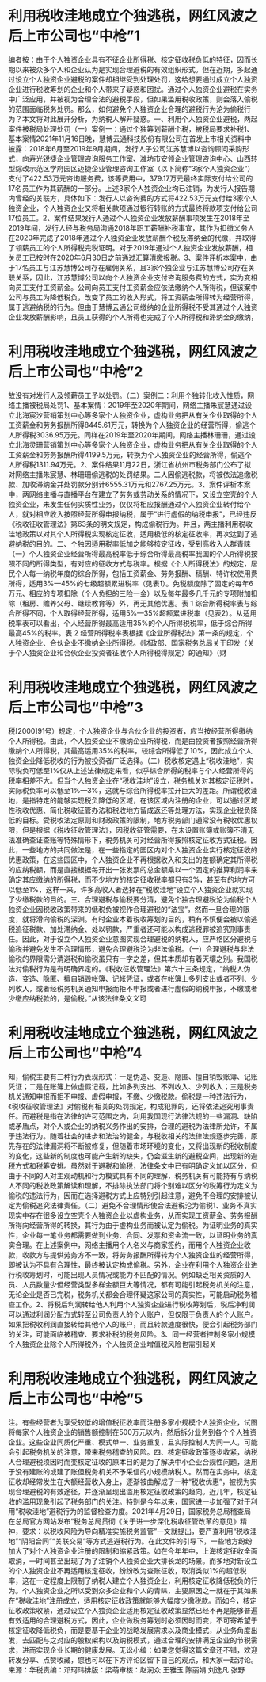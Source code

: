 # 利用税收洼地成立个独逃税，网红风波之后上市公司也“中枪”1

编者按：由于个人独资企业具有不征企业所得税、核定征收税负低的特征，因而长期以来被众多个人和企业认为是实现合理避税的有效组织形式。但在近期，多起通过设立个人独资企业避税的案件却相继受到处理处罚，这给想要通过成立个人独资企业进行税收筹划的企业和个人带来了疑惑和困扰。通过个人独资企业避税在实务中广泛应用，并被视为合理合法的避税手段，但如果滥用税收政策，则会落入偷税的范围面临税务处罚。那么，如何避免个人独资企业合理的避税行为沦为偷税行为？本文将对此展开分析，为纳税人解开疑惑。一、利用个人独资企业避税，两起案件被税局处理处罚（一）案例一：通过个独筹划薪酬个税，被税局要求补税1、基本案情2021年11月16日晚，慧博云通科技股份有限公司在首发上市相关资料中披露：2018年6月至2019年9月期间，发行人子公司江苏慧博以咨询顾问采购形式，向寿光锐捷企业管理咨询服务工作室、潍坊市安领企业管理咨询中心、山西转型综改示范区学府园区迈捷企业管理咨询工作室（以下简称“3家个人独资企业”）支付了422.53万元咨询服务费，该等费用中，379.17万元最终实际支付给公司的17名员工作为其薪酬的一部分。上述3家个人独资企业均已注销，为发行人报告期内曾经的关联方，具体如下：发行人以咨询费的方式将422.53万元支付给3家个人独资企业，个人独资企业又将相关款项通过银行转账的方式最终将款项支付给公司17位员工。2、案件结果发行人通过个人独资企业发放薪酬事项发生在2018年至2019年间，发行人经与税务局沟通2018年职工薪酬补税事宜，其作为扣缴义务人在2020年完成了2018年通过个人独资企业发放薪酬个税及滞纳金的代缴，并取得了领薪员工的个人所得税完税证明。对于2019年通过个人独资企业发放薪酬，相关员工已按时在2020年6月30日之前通过汇算清缴报税。3、案件评析本案中，由于17名员工与江苏慧博公司存在雇佣关系，且3家个独企业与江苏慧博公司存在关联关系，因此，江苏慧博公司以向个人独资企业支付咨询服务费的方式，实为变相向员工支付工资薪金。公司向员工支付工资薪金应依法缴纳个人所得税，但该案中公司与员工为降低税负，改变了员工的收入形式，将工资薪金所得转为经营所得，属于逃避纳税的行为。但由于慧博云通公司缴纳的企业所得税不受其通过个人独资企业发放薪酬影响，且员工获得的个人所得也完成了个人所得税和滞纳金的缴纳，

# 利用税收洼地成立个独逃税，网红风波之后上市公司也“中枪”2

故没有对发行人及领薪员工予以处罚。（二）案例二：利用个独转化收入性质，网络主播被税局处罚1、基本案情：2019年至2020年期间，网络主播朱宸慧通过设立北海宸汐营销策划中心等多家个人独资企业，虚构业务把从有关企业取得的个人工资薪金和劳务报酬所得8445.61万元，转换为个人独资企业的经营所得，偷逃个人所得税3036.95万元。同样在2019年至2020年期间，网络主播林珊珊，通过设立北海灵珊营销策划中心等多家个人独资企业，虚构业务把从有关企业取得的个人工资薪金和劳务报酬所得4199.5万元，转换为个人独资企业的经营所得，偷逃个人所得税1311.94万元。2、案件结果11月22日，浙江省杭州市税务部门公布了拟对网络主播朱宸慧、林珊珊偷逃税的处罚结果。二人因偷逃税款，将被依法追缴税款、加收滞纳金并处罚款分别计6555.31万元和2767.25万元。3、案件评析本案中，两网络主播与直播平台在建立了劳务或劳动关系的情况下，又设立空壳的个人独资企业，未发生任何实质性业务，仅仅将相应报酬通过个人独资企业转付给个人，就对相应收入按照经营所得申报纳税，属于“进行虚假的纳税申报”，已经违反《税收征收管理法》第63条的明文规定，构成偷税行为。并且，两主播利用税收洼地政策以对其个人所得税实现核定征收，适用极低的核定征收率，再次达到了逃避纳税的目的。二、个独因适用税率低加之能够核定征收，受到高收入人群青睐（一）个人独资企业经营所得最高税率低于综合所得最高税率我国的个人所得税按照不同的所得类型，有对应的征收方式与税率。根据《个人所得税法》的规定，居民个人每一纳税年度的综合所得，包括工资薪金、劳务报酬、稿酬、特许权使用费所得，适用3%—45%的七级超额累进税率（见表1）。免税额度除了固定的每年6万元、相应的专项扣除（个人负担的三险一金）以及每年最多几千元的专项附加扣除（租房、赡养父母、继续教育等）外，再无其他优惠。表 1 综合所得税率表与综合所得不同，个人取得经营所得，适用5%—35%超额累进税率（见表2）。从适用税率表可以看出，个人经营所得最高适用35%的个人所得税税率，低于综合所得最高45%的税率。表 2 经营所得税率表根据《企业所得税法》第一条的规定，个人独资企业、合伙企业不缴纳企业所得税。《财政部、国家税务总局关于印发〈关于个人独资企业和合伙企业投资者征收个人所得税得规定〉的通知》（财

# 利用税收洼地成立个独逃税，网红风波之后上市公司也“中枪”3

税[2000]91号）规定，个人独资企业与合伙企业的投资者，应当按经营所得缴纳个人所得税。由此，个人独资企业不缴纳企业所得税，而是由投资者按照经营所得缴纳个人所得税，其最高适用35%的税率，较综合所得低了10%，因此成立个人独资企业降低税收的行为被投资者广泛选择。（二）税收核定遇上“税收洼地”，实际税负可低至1%仅从上述法律规定来看，似乎综合所得的税率与个人经营所得的税率相差不大。但当个人独资企业在“税收洼地”设立，税务机关对其核定征税时，实际税负率可以低至1%—3%，这就与综合所得税率拉开巨大的差距。所谓税收洼地，是指特定的能够实现税负降低的区域，在该区域内注册的企业，可以通过区域性税收优惠、简化税收征管办法和税收地方留成返还等处理方法，实现企业税负降低的目标。受税收法定原则和财政政策的限制，地方税务部门通常没有税收优惠权限，但是根据《税收征收管理法》，因税收征管需要，在未设置账簿或账簿不清无法准确查证查账等特殊情形下，税务机关可对经营所得按照核定征收方式征税。因此，一些地方的共同做法是，在一些指定的园区内对个人独资企业实行核定征收的优惠政策，在这些园区中，个人独资企业不再根据收入和支出的差额确定其所得税的应纳税额，而是直接根据每开出一张发票的总金额乘以一个固定的推算利润率来确定其应缴纳的所得税，而不少地方的核定征收税率都只有3%，甚至有的地方可以低至1%，这样一来，许多高收入者选择在“税收洼地”设立个人独资企业就实现了少缴税款的目的。三、合理避税与偷税要分清，避免个独合理避税沦为偷税个人独资企业因税收政策带来的低税负被视作合理避税的“法宝”，然而一旦合理的限度，就将滑向偷税的深渊。有时企业本着税收筹划的目的，稍有不慎便会被以偷逃税追征税款、加处滞纳金、处以罚款，严重者还可能以构成逃税罪被追究刑事责任。因此，对于设立个人独资企业意图实现合理避税的纳税人，应严格区分避税与偷税并避免发生不合理情形，避免合理避税沦为非法偷税。（一）合理避税与非法偷税的界限需分清避税和偷税虽只有一字之差，但其本质却有着天壤之别。我国税法对偷税行为是有明确界定的。《税收征收管理法》第六十三条规定，“纳税人伪造、变造、隐匿、擅自销毁帐簿、记帐凭证，或者在帐簿上多列支出或者不列、少列收入，或者经税务机关通知申报而拒不申报或者进行虚假的纳税申报，不缴或者少缴应纳税款的，是偷税。”从该法律条文义可

# 利用税收洼地成立个独逃税，网红风波之后上市公司也“中枪”4

知，偷税主要有三种行为表现形式：一是伪造、变造、隐匿、擅自销毁账簿、记账凭证；二是在账簿上做虚假记载，比如多列支出、不列收入、少列收入；三是税务机关通知申报而拒不申报、虚假申报，不缴、少缴税款。偷税是一种违法行为，《税收征收管理法》对偷税有相关的处罚规定，构成犯罪的，还将依法追究刑事责任。而避税是指在法律的许可范围之内，利用我国现行法律法规的一些漏洞、缺陷或矛盾点，对个人或企业的纳税义务作出的安排，合理的避税为法律所允许，不属于违法行为。随着社会的进步和法治的健全，与税收相关的法律法规逐步完善，原先存在的法律漏洞将不断被修复，但随着市场环境的变化，又将出现新的税收制度的变化，这些新的制度也可能产生新的缺失，仍会滋生新的避税空间，出现新的避税方式和税筹安排。虽然对于避税和偷税，法律条文中已有明确定义加以区分，但由于不同的人对主观动机和行为模式具有不同的理解，税务机关有可能持有与纳税人不同的税收政策解读和理解，不排除执法部门将个别难以区分的税筹行为定义为偷税的违法行为，因而在选择避税方式上应特别引起注意，避免不合理的安排被认定为偷税追究法律责任。（二）避免不合理情形使合法避税沦为偷税1、业务不真实现实中存在很多设立空壳个人独资企业以虚构业务，从而实现工资薪金、劳务报酬所得向经营所得的转换，其行为由于虚构业务而被认定为偷税。为证明业务的真实性，企业每一笔业务都需要做到业务、合同、发票和资金流一致，以证明业务的真实合理。在上述案例中，网络主播用个人名义与商家签约，而用个人独资企业收款，收款方与提供劳务方不一致，将劳务报酬所得转为个人独资企业的经营所得，即被认为不具有合理性，最终被认定构成偷税。另外，企业在利用个人独资企业进行税收筹划时，可能出现人员情况或能力不匹配的情况。例如缺乏相关资质的人员、人员数量少但经营类型多样金额巨大等情况，都有可能引起税务机关的注意，无论企业是否已完税，税务机关都会合理怀疑这家公司的真实性，可能启动税务稽查工作。2、将税后利润转给他人利用个人独资企业进行税收筹划后，税后净利润可以通过利润分配方式转至公司负责人的个人账户，但仅限于负责人的个人账户。如果把税收利润直接转给其他个人的账户，而且转款速度很快，便会引起税务部门的关注，可能面临被稽查、要求补税的税务风险。3、同一经营者控制多家小规模个人独资企业除个人所得税外，个人独资企业增值税风险也需引起关

# 利用税收洼地成立个独逃税，网红风波之后上市公司也“中枪”5

注。有些经营者为享受较低的增值税征收率而注册多家小规模个人独资企业，试图将每家个人独资企业的销售额控制在500万元以内，然后拆分业务到各个个人独资企业。这些企业同质化严重、模式单一、业务重复，且实际控制人为同一人，可能会引起税务机关的注意，带来税务稽查的风险。四、核定征收政策逐步收紧，纳税人合理避税须因时而变核定征收的原本目的是为了解决中小企业合规性问题，适用于没有建账的或建了账但税务机关不予采信的小规模纳税人。然而在实务中，核定征收却经常发生在大额经营收入身上，逐渐被曲解成了一种“税收优惠”，被视为实现合理避税的有效途径，并逐渐呈现出滥用核定征收政策的趋向。近几年，核定征收的滥用现象引起了税务部门的关注。特别是今年以来，国家进一步加强了对于利用“税收洼地”避税行为的监督检查力度。2021年4月29日，国家税务总局稽查局在总局官方网站发布“税务总局贯彻《关于进一步深化税收征管改革的意见》精神，要求：以税收风险为导向精准实施税务监管”一文就提出，要严查利用“税收洼地”“阴阳合同”“关联交易”等方式逃避税行为。在此文件的引导下，一些地方纷纷加大了对个人独资企业注册的限制和缩紧政策。如在今年年中，上海核定征收全面取消，一时间甚至出现了为了注销个人独资企业大排长龙的场景。而多地对新设立的个人独资企业不再适用核定征收，纷纷改为查账征收，取消类似1%的超低税率，这在一定程度上限制了纳税人建立个人独资企业，利用核定征收降低税负的行为。个人独资企业之所以受到众多企业和个人的青睐，主要原因之一就在于其如果在“税收洼地”注册成立，适用核定征收政策就能够大幅度少缴税款。而如今，核定征收政策收紧，通过设立个人独资企业适用核定征收政策显然已经不再是能够普遍有效适用的合理避税方式，因此，企业做税务筹划时必须因时而变，不可寄希望于核定征收降低税负，而是要基于企业的战略发展需求以及商业模式，从业务角度出发，去匹配与之对应的股权架构以及纳税模式，通过合理的安排满足企业的节税需求，进而实现企业长期的健康发展。无讼小编：如果您觉得这篇文章还不错，欢迎转发分享、点赞收藏，您也可以在下方评论区留下自己的观点，和大家一起讨论。来源：华税责编：邓珂玮排版：梁萌审核：赵润众 王雅玉 陈丽娟 刘逸凡 张野


